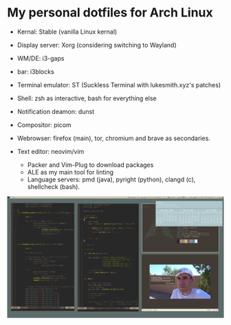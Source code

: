 # My personal dotfiles for Arch Linux
- Kernal: Stable (vanilla Linux kernal)
- Display server: Xorg (considering switching to Wayland)
- WM/DE: i3-gaps
- bar: i3blocks
- Terminal emulator: ST (Suckless Terminal with lukesmith.xyz's patches)
- Shell: zsh as interactive, bash for everything else
- Notification deamon: dunst
- Compositor: picom
- Webrowser: firefox (main), tor, chromium and brave as secondaries.
- Text editor: neovim/vim
   
   - Packer and Vim-Plug to download packages
   - ALE as my main tool for linting
   - Language servers: pmd (java), pyright (python), clangd (c), shellcheck (bash).

<img src="desktop.png">
